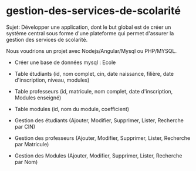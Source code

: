 # gestion-des-services-de-scolarité
Sujet:
Développer une application, dont le but global est de créer un système central sous forme d&#39;une
plateforme qui permet d&#39;assurer la gestion des services de scolarité.

Nous voudrions un projet avec Nodejs/Angular/Mysql ou PHP/MYSQL.

- Créer une base de données mysql : Ecole
- Table étudiants (id, nom complet, cin, date naissance, filière, date d&#39;inscription, niveau,
modules)
- Table professeurs (id, matricule, nom complet, date d&#39;inscription, Modules enseigné)
- Table modules (id, nom du module, coefficient)

- Gestion des étudiants (Ajouter, Modifier, Supprimer, Lister, Recherche par CIN)
- Gestion des professeurs (Ajouter, Modifier, Supprimer, Lister, Recherche par Matricule)
- Gestion des Modules (Ajouter, Modifier, Supprimer, Lister, Recherche par Nom)

